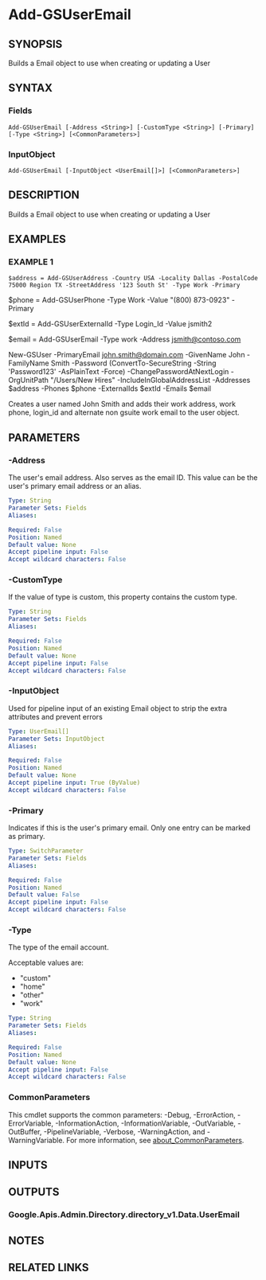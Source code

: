 # Add-GSUserEmail

## SYNOPSIS
Builds a Email object to use when creating or updating a User

## SYNTAX

### Fields
```
Add-GSUserEmail [-Address <String>] [-CustomType <String>] [-Primary] [-Type <String>] [<CommonParameters>]
```

### InputObject
```
Add-GSUserEmail [-InputObject <UserEmail[]>] [<CommonParameters>]
```

## DESCRIPTION
Builds a Email object to use when creating or updating a User

## EXAMPLES

### EXAMPLE 1
```
$address = Add-GSUserAddress -Country USA -Locality Dallas -PostalCode 75000 Region TX -StreetAddress '123 South St' -Type Work -Primary
```

$phone = Add-GSUserPhone -Type Work -Value "(800) 873-0923" -Primary

$extId = Add-GSUserExternalId -Type Login_Id -Value jsmith2

$email = Add-GSUserEmail -Type work -Address jsmith@contoso.com

New-GSUser -PrimaryEmail john.smith@domain.com -GivenName John -FamilyName Smith -Password (ConvertTo-SecureString -String 'Password123' -AsPlainText -Force) -ChangePasswordAtNextLogin -OrgUnitPath "/Users/New Hires" -IncludeInGlobalAddressList -Addresses $address -Phones $phone -ExternalIds $extId -Emails $email

Creates a user named John Smith and adds their work address, work phone, login_id and alternate non gsuite work email to the user object.

## PARAMETERS

### -Address
The user's email address.
Also serves as the email ID.
This value can be the user's primary email address or an alias.

```yaml
Type: String
Parameter Sets: Fields
Aliases:

Required: False
Position: Named
Default value: None
Accept pipeline input: False
Accept wildcard characters: False
```

### -CustomType
If the value of type is custom, this property contains the custom type.

```yaml
Type: String
Parameter Sets: Fields
Aliases:

Required: False
Position: Named
Default value: None
Accept pipeline input: False
Accept wildcard characters: False
```

### -InputObject
Used for pipeline input of an existing Email object to strip the extra attributes and prevent errors

```yaml
Type: UserEmail[]
Parameter Sets: InputObject
Aliases:

Required: False
Position: Named
Default value: None
Accept pipeline input: True (ByValue)
Accept wildcard characters: False
```

### -Primary
Indicates if this is the user's primary email.
Only one entry can be marked as primary.

```yaml
Type: SwitchParameter
Parameter Sets: Fields
Aliases:

Required: False
Position: Named
Default value: False
Accept pipeline input: False
Accept wildcard characters: False
```

### -Type
The type of the email account.

Acceptable values are:
* "custom"
* "home"
* "other"
* "work"

```yaml
Type: String
Parameter Sets: Fields
Aliases:

Required: False
Position: Named
Default value: None
Accept pipeline input: False
Accept wildcard characters: False
```

### CommonParameters
This cmdlet supports the common parameters: -Debug, -ErrorAction, -ErrorVariable, -InformationAction, -InformationVariable, -OutVariable, -OutBuffer, -PipelineVariable, -Verbose, -WarningAction, and -WarningVariable. For more information, see [about_CommonParameters](http://go.microsoft.com/fwlink/?LinkID=113216).

## INPUTS

## OUTPUTS

### Google.Apis.Admin.Directory.directory_v1.Data.UserEmail
## NOTES

## RELATED LINKS
